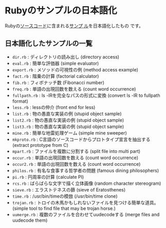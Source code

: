 Rubyのサンプルの日本語化
========================

Rubyの[ソースコード](https://github.com/ruby/ruby)に含まれる[サンプ
ル](https://github.com/ruby/ruby/tree/master/sample)を日本語化したもの
です。

日本語化したサンプルの一覧
--------------------------

- `dir.rb`      : ディレクトリの読み出し (directory access)
- `eval.rb`     : 簡単な評価器 (simple evaluator)
- `export.rb`   : メソッドの可視性の例 (method access example)
- `fact.rb`     : 階乗の計算 (factorial calculator)
- `fib.rb`      : フィボナッチ数 (Fibonacci number)
- `freq.rb`     : 単語の出現回数を数える (count word occurrence)
- `fullpath.rb` : ls -lRを完全なパスの形式に変換 (convert ls -lR to fullpath format)
- `less.rb`     : lessの仲介 (front end for less)
- `list.rb`     : 物の愚直な実装の例 (stupid object sample)
- `list2.rb`    : 物の愚直な実装の例 (stupid object sample)
- `list3.rb`    : 物の愚直な実装の例 (stupid object sample)
- `mine.rb`     : 簡単な地雷処理ゲーム (simple mine sweeper)
- `mkproto.rb`  : C言語のソースコードからプロトタイプ宣言を抽出する (extract prototype from C)
- `mpart.rb`    : ファイルを複数に分割する (split file into multi part)
- `occur.rb`    : 単語の出現回数を数える (count word occurrence)
- `occur2.rb`   : 単語の出現回数を数える (count word occurrence)
- `philos.rb`   : 有名な食事する哲学者の問題 (famous dining philosophers)
- `pi.rb`       : 円周率の計算 (calculate PI)
- `rcs.rb`      : ばらばらな文字で描く立体画像 (random character stereogram)
- `sieve.rb`    : エラストテネスの篩 (sieve of Eratosthenes)
- `time.rb`     : /usr/bin/timeの模倣 (/usr/bin/time clone)
- `trojan.rb`   : トロイの木馬かもしれないファイルを見つける簡単な道具。 (simple tool to find file that may be trojan horse.)
- `uumerge.rb`  : 複数のファイルを合わせてuudecodeする (merge files and uudecode them)
